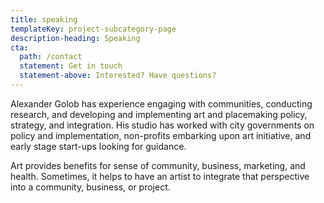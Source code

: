```yaml
---
title: speaking
templateKey: project-subcategory-page
description-heading: Speaking
cta:
  path: /contact
  statement: Get in touch
  statement-above: Interested? Have questions?
---
```


Alexander Golob has experience engaging with communities, conducting research, and developing and implementing art and placemaking policy, strategy, and integration. His studio has worked with city governments on policy and implementation, non-profits embarking upon art initiative, and early stage start-ups looking for guidance.

Art provides benefits for sense of community, business, marketing, and health. Sometimes, it helps to have an artist to integrate that perspective into a community, business, or project.
